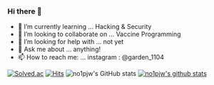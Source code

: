 ### Hi there 👋

- 🌱 I’m currently learning ... Hacking & Security
- 👯 I’m looking to collaborate on ... Vaccine Programming
- 🤔 I’m looking for help with ... not yet
- 💬 Ask me about ... anything!
- 📫 How to reach me: ... instagram : @garden_1104

[![Solved.ac](http://mazassumnida.wtf/api/v2/generate_badge?boj=dabyeol1234)](https://solved.ac/dabyeol1234)
[![Hits](https://hits.seeyoufarm.com/api/count/incr/badge.svg?url=https%3A%2F%2Fgithub.com%2Fno1pjw%2Fno1pjw.git&count_bg=%23B188E5&title_bg=%23555555&icon=reddit.svg&icon_color=%23E7E7E7&title=hits&edge_flat=false)](https://hits.seeyoufarm.com)
![no1pjw's GitHub stats](https://github-readme-stats-sigma-five.vercel.app/api?username=no1pjw&show_icons=true&theme=cobalt) 
[![no1pjw's github stats](https://github-readme-stats-sigma-five.vercel.app/api/top-langs/?username=no1pjw&show_icons=true&hide_border=true&title_color=004386&icon_color=004386&layout=compact)](https://github.com/no1pjw)
